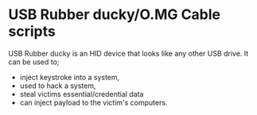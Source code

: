 # USB Rubber ducky/O.MG Cable scripts
USB Rubber ducky is an HID device that looks like any other USB drive. 
It can be used to; 
- inject keystroke into a system, 
- used to hack a system, 
- steal victims essential/credential data 
- can inject payload to the victim's computers.
